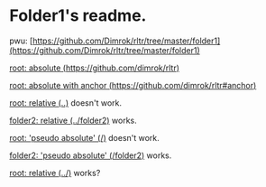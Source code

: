 # Folder1's readme.

pwu: [https://github.com/Dimrok/rltr/tree/master/folder1](https://github.com/Dimrok/rltr/tree/master/folder1)

[root: absolute (https://github.com/dimrok/rltr)](https://github.com/dimrok/rltr)

[root: absolute with anchor (https://github.com/dimrok/rltr#anchor)](https://github.com/dimrok/rltr#anchor)

[root: relative (..)](..) doesn't work.

[folder2: relative (../folder2)](../folder2) works.

[root: 'pseudo absolute' (/)](/) doesn't work.

[folder2: 'pseudo absolute' (/folder2)](/folder2) works.


[root: relative (../)](../) works?
